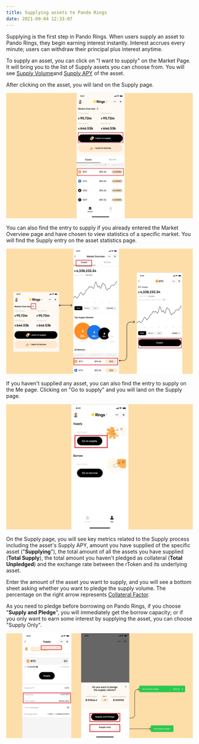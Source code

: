 ```yaml
---
title: Supplying assets to Pando Rings
date: 2021-09-04 12:33:07
---
```


Supplying is the first step in Pando Rings. When users supply an asset to Pando Rings, they begin earning interest instantly. Interest accrues every minute; users can withdraw their principal plus interest anytime.

To supply an asset, you can click on "I want to supply" on the Market Page. It will bring you to the list of Supply assets you can choose from. You will see [Supply Volume](../key-concepts/glossary)and [Supply APY](../key-concepts/glossary) of the asset.

After clicking on the asset, you will land on the Supply page.

![](../assets/supply1.jpg)

You can also find the entry to supply if you already entered the Market Overview page and have chosen to view statistics of a specific market. You will find the Supply entry on the asset statistics page.

![](../assets/supply2.jpg)

If you haven't supplied any asset, you can also find the entry to supply on the Me page. Clicking on "Go to supply" and you will land on the Supply page.

![](../assets/supply3.jpg)

On the Supply page, you will see key metrics related to the Supply process including the asset's Supply APY, amount you have supplied of the specific asset ("**Supplying**"), the total amount of all the assets you have supplied (**Total Supply**), the total amount you haven't pledged as collateral (**Total Unpledged**) and the exchange rate between the rToken and its underlying asset.

Enter the amount of the asset you want to supply, and you will see a bottom sheet asking whether you want to pledge the supply volume. The percentage on the right arrow represents [Collateral Factor](../key-concepts/glossary).

As you need to pledge before borrowing on Pando Rings, if you choose "**Supply and Pledge**", you will immediately get the borrow capacity; or if you only want to earn some interest by supplying the asset, you can choose "Supply Only".

![](../assets/supply4.jpg)



